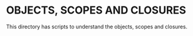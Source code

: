 # OBJECTS, SCOPES AND CLOSURES
This directory has scripts to understand the objects, scopes and closures.
